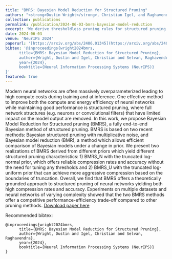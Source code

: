 ```yaml
---
title: "BMRS: Bayesian Model Reduction for Structured Pruning"
authors: "<strong>Dustin Wright</strong>, Christian Igel, and Raghavendra Selvan"
collection: publications
permalink: /publication/2024-06-03-bmrs-bayesian-model-reduction
excerpt: 'We derive thresholdless pruning rules for structured pruning and empirically demonstrate their automatic pruning capability.'
date: 2024-06-03
venue: 'NeurIPS 2024'
paperurl: '[https://arxiv.org/abs/2406.01345](https://arxiv.org/abs/2406.01345)'
bibtex: '@inproceedings{wright2024bmrs,
      title={BMRS: Bayesian Model Reduction for Structured Pruning},
      author={Wright, Dustin and Igel, Christian and Selvan, Raghavendra},
      year={2024},
      booktitle={Neural Information Processing Systems (NeurIPS)}
}'
featured: true
---
```

Modern neural networks are often massively overparameterized leading to high compute costs during training and at inference. One effective method to improve both the compute and energy efficiency of neural networks while maintaining good performance is structured pruning, where full network structures (e.g. neurons or convolutional filters) that have limited impact on the model output are removed. In this work, we propose Bayesian Model Reduction for Structured pruning (BMRS), a fully end-to-end Bayesian method of structured pruning. BMRS is based on two recent methods: Bayesian structured pruning with multiplicative noise, and Bayesian model reduction (BMR), a method which allows efficient comparison of Bayesian models under a change in prior. We present two realizations of BMRS derived from different priors which yield different structured pruning characteristics: 1) BMRS_N with the truncated log-normal prior, which offers reliable compression rates and accuracy without the need for tuning any thresholds and 2) BMRS_U with the truncated log-uniform prior that can achieve more aggressive compression based on the boundaries of truncation. Overall, we find that BMRS offers a theoretically grounded approach to structured pruning of neural networks yielding both high compression rates and accuracy. Experiments on multiple datasets and neural networks of varying complexity showed that the two BMRS methods offer a competitive performance-efficiency trade-off compared to other pruning methods.
[Download paper here](https://arxiv.org/abs/2406.01345)


Recommended bibtex: 

```
@inproceedings{wright2024bmrs,
      title={BMRS: Bayesian Model Reduction for Structured Pruning},
      author={Wright, Dustin and Igel, Christian and Selvan, Raghavendra},
      year={2024},
      booktitle={Neural Information Processing Systems (NeurIPS)}
}
```
